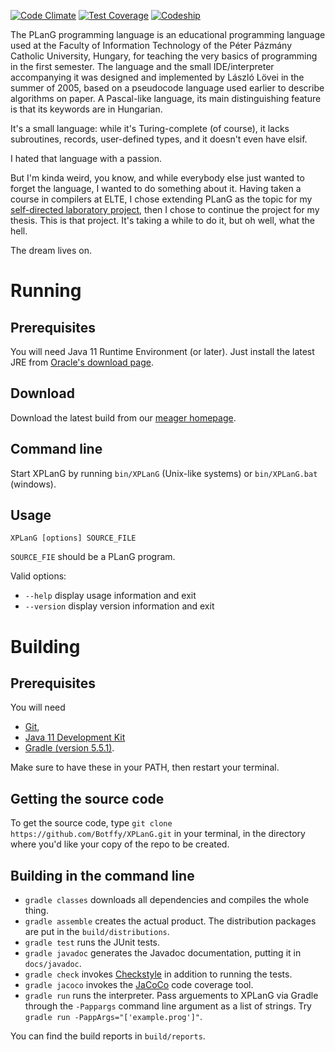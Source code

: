 [![Code Climate](https://codeclimate.com/github/Botffy/XPLanG/badges/gpa.svg)](https://codeclimate.com/github/Botffy/XPLanG)
[![Test Coverage](https://codeclimate.com/github/Botffy/XPLanG/badges/coverage.svg)](https://codeclimate.com/github/Botffy/XPLanG/coverage)
[![Codeship](https://app.codeship.com/projects/d19f6fd0-9464-0137-af5e-22e0f80832fb/status?branch=master)](https://app.codeship.com/projects/356917)

The PLanG programming language is an educational programming language used at the Faculty of Information Technology of the Péter Pázmány Catholic University, Hungary, for teaching the very basics of programming in the first semester. The language and the small IDE/interpreter accompanying it was designed and implemented by László Lövei in the summer of 2005, based on a pseudocode language used earlier to describe algorithms on paper. A Pascal-like language, its main distinguishing feature is that its keywords are in Hungarian.

It's a small language: while it's Turing-complete (of course), it lacks subroutines, records, user-defined types, and it doesn't even have elsif.

I hated that language with a passion.

But I'm kinda weird, you know, and while everybody else just wanted to forget the language, I wanted to do something about it. Having taken a course in compilers at ELTE, I chose extending PLanG as the topic for my [self-directed laboratory project](https://github.com/Botffy/onlab), then I chose to continue the project for my thesis. This is that project. It's taking a while to do it, but oh well, what the hell.

The dream lives on.

# Running

## Prerequisites

You will need Java 11 Runtime Environment (or later). Just install the latest JRE from [Oracle's download page](http://www.oracle.com/technetwork/java/javase/downloads/index.html).

## Download

Download the latest build from our [meager homepage](http://users.itk.ppke.hu/~sciar/XPLanG/downloads/).

## Command line

Start XPLanG by running `bin/XPLanG` (Unix-like systems) or `bin/XPLanG.bat` (windows).

## Usage

`XPLanG [options] SOURCE_FILE`

`SOURCE_FIE` should be a PLanG program.

Valid options:

- `--help` display usage information and exit
- `--version` display version information and exit


# Building

## Prerequisites

You will need

- [Git](https://git-scm.com/downloads),
- [Java 11 Development Kit](http://www.oracle.com/technetwork/java/javase/downloads/index.html)
- [Gradle (version 5.5.1)](https://gradle.org).

Make sure to have these in your PATH, then restart your terminal.

## Getting the source code

To get the source code, type `git clone https://github.com/Botffy/XPLanG.git` in your terminal, in the directory where you'd like your copy of the repo to be created.

## Building in the command line

- `gradle classes` downloads all dependencies and compiles the whole thing.
- `gradle assemble` creates the actual product. The distribution packages are put in the `build/distributions`.
- `gradle test` runs the JUnit tests.
- `gradle javadoc` generates the Javadoc documentation, putting it in `docs/javadoc`.
- `gradle check` invokes [Checkstyle](./config/checkstyle/README.md) in addition to running the tests.
- `gradle jacoco` invokes the [JaCoCo](http://www.eclemma.org/jacoco/) code coverage tool.
- `gradle run` runs the interpreter. Pass arguements to XPLanG via Gradle through the `-Pappargs` command line argument as a list of strings. Try `gradle run -PappArgs="['example.prog']"`.

You can find the build reports in `build/reports`.
